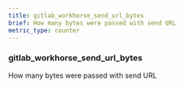 ```yaml
---
title: gitlab_workhorse_send_url_bytes
brief: How many bytes were passed with send URL
metric_type: counter
---
```

### gitlab_workhorse_send_url_bytes

How many bytes were passed with send URL